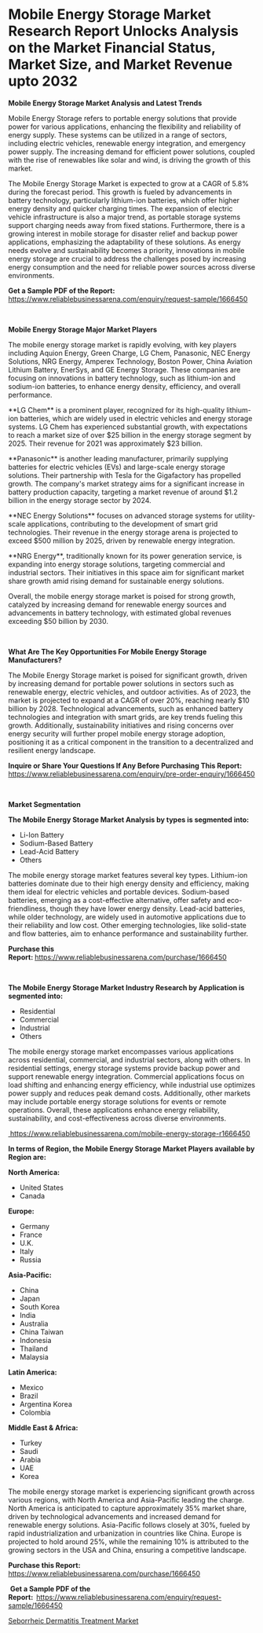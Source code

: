 <p><h1>Mobile Energy Storage Market Research Report Unlocks Analysis on the Market Financial Status, Market Size, and Market Revenue upto 2032</h1></p><p><strong>Mobile Energy Storage Market Analysis and Latest Trends</strong></p>
<p><p>Mobile Energy Storage refers to portable energy solutions that provide power for various applications, enhancing the flexibility and reliability of energy supply. These systems can be utilized in a range of sectors, including electric vehicles, renewable energy integration, and emergency power supply. The increasing demand for efficient power solutions, coupled with the rise of renewables like solar and wind, is driving the growth of this market.</p><p>The Mobile Energy Storage Market is expected to grow at a CAGR of 5.8% during the forecast period. This growth is fueled by advancements in battery technology, particularly lithium-ion batteries, which offer higher energy density and quicker charging times. The expansion of electric vehicle infrastructure is also a major trend, as portable storage systems support charging needs away from fixed stations. Furthermore, there is a growing interest in mobile storage for disaster relief and backup power applications, emphasizing the adaptability of these solutions. As energy needs evolve and sustainability becomes a priority, innovations in mobile energy storage are crucial to address the challenges posed by increasing energy consumption and the need for reliable power sources across diverse environments.</p></p>
<p><strong>Get a Sample PDF of the Report:&nbsp;</strong> <a href="https://www.reliablebusinessarena.com/enquiry/request-sample/1666450?utm_campaign=2483&utm_medium=2&utm_source=Github&utm_content=ia&utm_term=06032025&utm_id=mobile-energy-storage">https://www.reliablebusinessarena.com/enquiry/request-sample/1666450</a></p>
<p>&nbsp;</p>
<p><strong>Mobile Energy Storage Major Market Players</strong></p>
<p><p>The mobile energy storage market is rapidly evolving, with key players including Aquion Energy, Green Charge, LG Chem, Panasonic, NEC Energy Solutions, NRG Energy, Amperex Technology, Boston Power, China Aviation Lithium Battery, EnerSys, and GE Energy Storage. These companies are focusing on innovations in battery technology, such as lithium-ion and sodium-ion batteries, to enhance energy density, efficiency, and overall performance.</p><p>**LG Chem** is a prominent player, recognized for its high-quality lithium-ion batteries, which are widely used in electric vehicles and energy storage systems. LG Chem has experienced substantial growth, with expectations to reach a market size of over $25 billion in the energy storage segment by 2025. Their revenue for 2021 was approximately $23 billion.</p><p>**Panasonic** is another leading manufacturer, primarily supplying batteries for electric vehicles (EVs) and large-scale energy storage solutions. Their partnership with Tesla for the Gigafactory has propelled growth. The company's market strategy aims for a significant increase in battery production capacity, targeting a market revenue of around $1.2 billion in the energy storage sector by 2024.</p><p>**NEC Energy Solutions** focuses on advanced storage systems for utility-scale applications, contributing to the development of smart grid technologies. Their revenue in the energy storage arena is projected to exceed $500 million by 2025, driven by renewable energy integration.</p><p>**NRG Energy**, traditionally known for its power generation service, is expanding into energy storage solutions, targeting commercial and industrial sectors. Their initiatives in this space aim for significant market share growth amid rising demand for sustainable energy solutions.</p><p>Overall, the mobile energy storage market is poised for strong growth, catalyzed by increasing demand for renewable energy sources and advancements in battery technology, with estimated global revenues exceeding $50 billion by 2030.</p></p>
<p>&nbsp;</p>
<p><strong>What Are The Key Opportunities For Mobile Energy Storage Manufacturers?</strong></p>
<p><p>The Mobile Energy Storage market is poised for significant growth, driven by increasing demand for portable power solutions in sectors such as renewable energy, electric vehicles, and outdoor activities. As of 2023, the market is projected to expand at a CAGR of over 20%, reaching nearly $10 billion by 2028. Technological advancements, such as enhanced battery technologies and integration with smart grids, are key trends fueling this growth. Additionally, sustainability initiatives and rising concerns over energy security will further propel mobile energy storage adoption, positioning it as a critical component in the transition to a decentralized and resilient energy landscape.</p></p>
<p><strong>Inquire or Share Your Questions If Any Before Purchasing This Report:</strong> <a href="https://www.reliablebusinessarena.com/enquiry/pre-order-enquiry/1666450?utm_campaign=2483&utm_medium=2&utm_source=Github&utm_content=ia&utm_term=06032025&utm_id=mobile-energy-storage">https://www.reliablebusinessarena.com/enquiry/pre-order-enquiry/1666450</a></p>
<p>&nbsp;</p>
<p><strong>Market Segmentation</strong></p>
<p><strong>The Mobile Energy Storage Market Analysis by types is segmented into:</strong></p>
<p><ul><li>Li-Ion Battery</li><li>Sodium-Based Battery</li><li>Lead-Acid Battery</li><li>Others</li></ul></p>
<p><p>The mobile energy storage market features several key types. Lithium-ion batteries dominate due to their high energy density and efficiency, making them ideal for electric vehicles and portable devices. Sodium-based batteries, emerging as a cost-effective alternative, offer safety and eco-friendliness, though they have lower energy density. Lead-acid batteries, while older technology, are widely used in automotive applications due to their reliability and low cost. Other emerging technologies, like solid-state and flow batteries, aim to enhance performance and sustainability further.</p></p>
<p><strong>Purchase this Report:&nbsp;</strong><a href="https://www.reliablebusinessarena.com/purchase/1666450?utm_campaign=2483&utm_medium=2&utm_source=Github&utm_content=ia&utm_term=06032025&utm_id=mobile-energy-storage">https://www.reliablebusinessarena.com/purchase/1666450</a></p>
<p>&nbsp;</p>
<p><strong>The Mobile Energy Storage Market Industry Research by Application is segmented into:</strong></p>
<p><ul><li>Residential</li><li>Commercial</li><li>Industrial</li><li>Others</li></ul></p>
<p><p>The mobile energy storage market encompasses various applications across residential, commercial, and industrial sectors, along with others. In residential settings, energy storage systems provide backup power and support renewable energy integration. Commercial applications focus on load shifting and enhancing energy efficiency, while industrial use optimizes power supply and reduces peak demand costs. Additionally, other markets may include portable energy storage solutions for events or remote operations. Overall, these applications enhance energy reliability, sustainability, and cost-effectiveness across diverse environments.</p></p>
<p><a href="https://www.reliablebusinessarena.com/mobile-energy-storage-r1666450?utm_campaign=2483&utm_medium=2&utm_source=Github&utm_content=ia&utm_term=06032025&utm_id=mobile-energy-storage">&nbsp;https://www.reliablebusinessarena.com/mobile-energy-storage-r1666450</a></p>
<p><strong>In terms of Region, the Mobile Energy Storage Market Players available by Region are:</strong></p>
<p>
    <p> <strong> North America: </strong>
        <ul>
            <li>United States</li>
            <li>Canada</li>
        </ul>
        </p> 
    <p> <strong> Europe: </strong>
        <ul>
            <li>Germany</li>
            <li>France</li>
            <li>U.K.</li>
            <li>Italy</li>
            <li>Russia</li>
        </ul>
        </p> 
    <p> <strong> Asia-Pacific: </strong>
        <ul>
            <li>China</li>
            <li>Japan</li>
            <li>South Korea</li>
            <li>India</li>
            <li>Australia</li>
            <li>China Taiwan</li>
            <li>Indonesia</li>
            <li>Thailand</li>
            <li>Malaysia</li>
        </ul>
        </p> 
    <p> <strong> Latin America: </strong>
        <ul>
            <li>Mexico</li>
            <li>Brazil</li>
            <li>Argentina Korea</li>
            <li>Colombia</li>
        </ul>
        </p> 
    <p> <strong> Middle East & Africa: </strong>
        <ul>
            <li>Turkey</li>
            <li>Saudi</li>
            <li>Arabia</li>
            <li>UAE</li>
            <li>Korea</li>
        </ul>
    </p>
    </p>
<p><p>The mobile energy storage market is experiencing significant growth across various regions, with North America and Asia-Pacific leading the charge. North America is anticipated to capture approximately 35% market share, driven by technological advancements and increased demand for renewable energy solutions. Asia-Pacific follows closely at 30%, fueled by rapid industrialization and urbanization in countries like China. Europe is projected to hold around 25%, while the remaining 10% is attributed to the growing sectors in the USA and China, ensuring a competitive landscape.</p></p>
<p><strong>Purchase this Report: </strong><a href="https://www.reliablebusinessarena.com/purchase/1666450?utm_campaign=2483&utm_medium=2&utm_source=Github&utm_content=ia&utm_term=06032025&utm_id=mobile-energy-storage">https://www.reliablebusinessarena.com/purchase/1666450</a></p>
<p>&nbsp;<strong>Get a Sample PDF of the Report:&nbsp;&nbsp;</strong><a href="https://www.reliablebusinessarena.com/enquiry/request-sample/1666450?utm_campaign=2483&utm_medium=2&utm_source=Github&utm_content=ia&utm_term=06032025&utm_id=mobile-energy-storage">https://www.reliablebusinessarena.com/enquiry/request-sample/1666450</a></p>
<p><strong></strong></p>
<p><p><a href="https://github.com/abbislposival/Market-Research-Report-List-1/blob/main/seborrheic-dermatitis-treatment-market.md?utm_campaign=2483&utm_medium=2&utm_source=Github&utm_content=ia&utm_term=06032025&utm_id=mobile-energy-storage">Seborrheic Dermatitis Treatment Market</a></p></p>